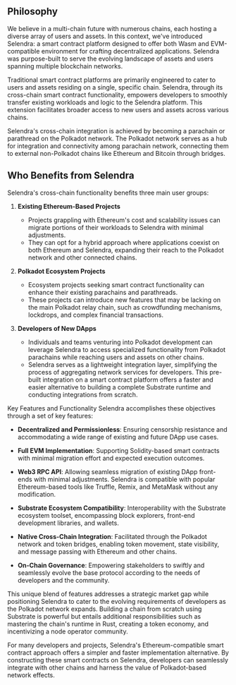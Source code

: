 ## Philosophy

We believe in a multi-chain future with numerous chains, each hosting a diverse array of users and assets. In this context, we've introduced Selendra: a smart contract platform designed to offer both Wasm and EVM-compatible environment for crafting decentralized applications. Selendra was purpose-built to serve the evolving landscape of assets and users spanning multiple blockchain networks.

Traditional smart contract platforms are primarily engineered to cater to users and assets residing on a single, specific chain. Selendra, through its cross-chain smart contract functionality, empowers developers to smoothly transfer existing workloads and logic to the Selendra platform. This extension facilitates broader access to new users and assets across various chains.

Selendra's cross-chain integration is achieved by becoming a parachain or parathread on the Polkadot network. The Polkadot network serves as a hub for integration and connectivity among parachain network, connecting them to external non-Polkadot chains like Ethereum and Bitcoin through bridges.

## Who Benefits from Selendra

Selendra's cross-chain functionality benefits three main user groups:

1. **Existing Ethereum-Based Projects**
   - Projects grappling with Ethereum's cost and scalability issues can migrate portions of their workloads to Selendra with minimal adjustments.
   - They can opt for a hybrid approach where applications coexist on both Ethereum and Selendra, expanding their reach to the Polkadot network and other connected chains.

2. **Polkadot Ecosystem Projects**
   - Ecosystem projects seeking smart contract functionality can enhance their existing parachains and parathreads.
   - These projects can introduce new features that may be lacking on the main Polkadot relay chain, such as crowdfunding mechanisms, lockdrops, and complex financial transactions.

3. **Developers of New DApps**
   - Individuals and teams venturing into Polkadot development can leverage Selendra to access specialized functionality from Polkadot parachains while reaching users and assets on other chains.
   - Selendra serves as a lightweight integration layer, simplifying the process of aggregating network services for developers. This pre-built integration on a smart contract platform offers a faster and easier alternative to building a complete Substrate runtime and conducting integrations from scratch.

Key Features and Functionality
Selendra accomplishes these objectives through a set of key features:

- **Decentralized and Permissionless**: Ensuring censorship resistance and accommodating a wide range of existing and future DApp use cases.

- **Full EVM Implementation**: Supporting Solidity-based smart contracts with minimal migration effort and expected execution outcomes.

- **Web3 RPC API**: Allowing seamless migration of existing DApp front-ends with minimal adjustments. Selendra is compatible with popular Ethereum-based tools like Truffle, Remix, and MetaMask without any modification.

- **Substrate Ecosystem Compatibility**: Interoperability with the Substrate ecosystem toolset, encompassing block explorers, front-end development libraries, and wallets.

- **Native Cross-Chain Integration**: Facilitated through the Polkadot network and token bridges, enabling token movement, state visibility, and message passing with Ethereum and other chains.

- **On-Chain Governance**: Empowering stakeholders to swiftly and seamlessly evolve the base protocol according to the needs of developers and the community.

This unique blend of features addresses a strategic market gap while positioning Selendra to cater to the evolving requirements of developers as the Polkadot network expands. Building a chain from scratch using Substrate is powerful but entails additional responsibilities such as mastering the chain's runtime in Rust, creating a token economy, and incentivizing a node operator community.

For many developers and projects, Selendra's Ethereum-compatible smart contract approach offers a simpler and faster implementation alternative. By constructing these smart contracts on Selendra, developers can seamlessly integrate with other chains and harness the value of Polkadot-based network effects.